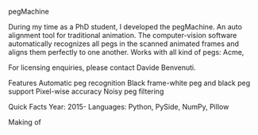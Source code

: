 pegMachine

During my time as a PhD student, I developed the pegMachine. An auto alignment tool for traditional animation. The computer-vision software automatically recognizes all pegs in the scanned animated frames and aligns them perfectly to one another. Works with all kind of pegs: Acme, 

For licensing enquiries, please contact Davide Benvenuti.

Features
Automatic peg recognition
Black frame-white peg and black peg support
Pixel-wise accuracy
Noisy peg filtering

Quick Facts
Year: 2015-
Languages: Python, PySide, NumPy, Pillow

Making of
